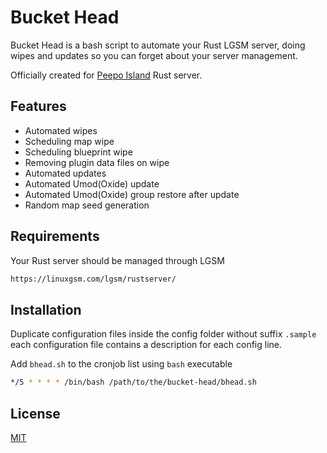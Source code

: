 # Bucket Head

Bucket Head is a bash script to automate your Rust LGSM server, doing wipes and updates so you can forget about your server management.

Officially created for [Peepo Island](http://peepoisland.eu/) Rust server.

## Features

- Automated wipes
- Scheduling map wipe
- Scheduling blueprint wipe
- Removing plugin data files on wipe
- Automated updates
- Automated Umod(Oxide) update
- Automated Umod(Oxide) group restore after update
- Random map seed generation

## Requirements

Your Rust server should be managed through LGSM

```bash
https://linuxgsm.com/lgsm/rustserver/
```

## Installation

Duplicate configuration files inside the config folder without suffix `.sample` each configuration file contains a description for each config line.  

Add `bhead.sh` to the cronjob list using `bash` executable
```bash
*/5 * * * * /bin/bash /path/to/the/bucket-head/bhead.sh
```

## License
[MIT](https://choosealicense.com/licenses/mit/)